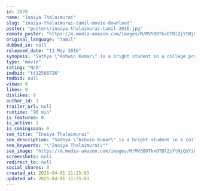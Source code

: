 ```yaml
---
id: 2070
name: "Inaiya Thalaimurai"
slug: "inaiya-thalaimurai-tamil-movie-download"
poster: "posters/inaiya-thalaimurai-tamil-2016.jpg"
remote_poster: "https://m.media-amazon.com/images/M/MV5BOTkxOTBlZjYtNjQxYi00MDRlLWIyYzEtYTc4MTBmZTVkZWU4XkEyXkFqcGdeQXVyMTE5ODIwMTIx._V1_SX300.jpg"
original_language: "Tamil"
dubbed_in: null
released_date: "13 May 2016"
synopsis: "Sathya \"Ashwin Kumar\" is a bright student in a college proves that minimum participation and partial voting is a curse of democracy and 100% voting will deliver good leaders using his innovation."
type: "movie"
rating: "N/A"
imdbid: "tt12566726"
tmdbid: null
views: 0
likes: 0
dislikes: 0
author_id: 1
trailer_url: null
runtime: "96 min"
is_featured: 0
is_active: 1
is_comingsoon: 0
seo_title: "Inaiya Thalaimurai"
seo_description: "Sathya \"Ashwin Kumar\" is a bright student in a college proves that minimum participation and partial voting is a curse of democracy and 100% voting will deliver good leaders using his innovation."
seo_keywords: "\"Inaiya Thalaimurai\""
seo_image: "https://m.media-amazon.com/images/M/MV5BOTkxOTBlZjYtNjQxYi00MDRlLWIyYzEtYTc4MTBmZTVkZWU4XkEyXkFqcGdeQXVyMTE5ODIwMTIx._V1_SX300.jpg"
screenshots: null
redirect_to: null
social_shares: 0
created_at: 2025-04-01 11:25:03
updated_at: 2025-04-01 11:25:03
---
```



